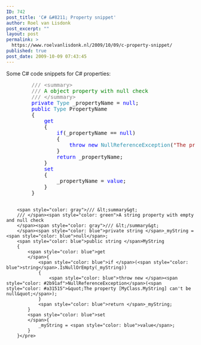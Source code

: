 ```yaml
---
ID: 742
post_title: 'C# &#8211; Property snippet'
author: Roel van Lisdonk
post_excerpt: ""
layout: post
permalink: >
  https://www.roelvanlisdonk.nl/2009/10/09/c-property-snippet/
published: true
post_date: 2009-10-09 07:43:45
---
```

<p>Some C# code snippets for C# properties:   <br /></p>  <pre class="code"><span style="color: gray">        /// &lt;summary&gt;
        /// </span><span style="color: green">A object property with null check
        </span><span style="color: gray">/// &lt;/summary&gt;
        </span><span style="color: blue">private </span><span style="color: #2b91af">Type </span>_propertyName = <span style="color: blue">null</span>;
        <span style="color: blue">public </span><span style="color: #2b91af">Type </span>PropertyName
        {
            <span style="color: blue">get
            </span>{
                <span style="color: blue">if</span>(_propertyName == <span style="color: blue">null</span>)
                {
                    <span style="color: blue">throw new </span><span style="color: #2b91af">NullReferenceException</span>(<span style="color: #a31515">&quot;The property [MyClass.PropertyName] can't be null&quot;</span>);
                }
                <span style="color: blue">return </span>_propertyName;
            }
            <span style="color: blue">set
            </span>{
                _propertyName = <span style="color: blue">value</span>;
            }
        }

        <span style="color: gray">/// &lt;summary&gt;
        /// </span><span style="color: green">A string property with empty and null check
        </span><span style="color: gray">/// &lt;/summary&gt;
        </span><span style="color: blue">private string </span>_myString = <span style="color: blue">null</span>;
        <span style="color: blue">public string </span>MyString
        {
            <span style="color: blue">get
            </span>{
                <span style="color: blue">if </span>(<span style="color: blue">string</span>.IsNullOrEmpty(_myString))
                {
                    <span style="color: blue">throw new </span><span style="color: #2b91af">NullReferenceException</span>(<span style="color: #a31515">&quot;The property [MyClass.MyString] can't be null&quot;</span>);
                }
                <span style="color: blue">return </span>_myString;
            }
            <span style="color: blue">set
            </span>{
                _myString = <span style="color: blue">value</span>;
            }
        }</pre>
<a href="http://11011.net/software/vspaste"></a>